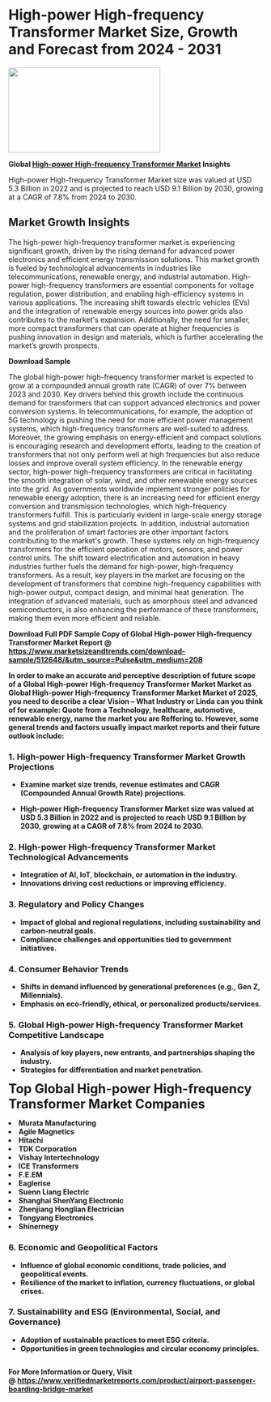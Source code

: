 <H1>High-power High-frequency Transformer Market Size, Growth and Forecast from 2024 - 2031</H1><img class="aligncenter size-medium wp-image-584254" src="https://thirdeyenews.in/wp-content/uploads/2024/09/Global-Market-Research-300x168.jpeg" alt="" width="300" height="168" /><p><strong>Global&nbsp;<a href="https://www.marketsizeandtrends.com/download-sample/512648/&amp;utm_source=Pulse&amp;utm_medium=208">High-power High-frequency Transformer Market</a> Insights</strong></p><p>High-power High-frequency Transformer Market size was valued at USD 5.3 Billion in 2022 and is projected to reach USD 9.1 Billion by 2030, growing at a CAGR of 7.8% from 2024 to 2030.</p><p><h2>Market Growth Insights</h2> <p>The high-power high-frequency transformer market is experiencing significant growth, driven by the rising demand for advanced power electronics and efficient energy transmission solutions. This market growth is fueled by technological advancements in industries like telecommunications, renewable energy, and industrial automation. High-power high-frequency transformers are essential components for voltage regulation, power distribution, and enabling high-efficiency systems in various applications. The increasing shift towards electric vehicles (EVs) and the integration of renewable energy sources into power grids also contributes to the market's expansion. Additionally, the need for smaller, more compact transformers that can operate at higher frequencies is pushing innovation in design and materials, which is further accelerating the market’s growth prospects.</p> <p><strong>Download Sample</strong></p> <p>The global high-power high-frequency transformer market is expected to grow at a compounded annual growth rate (CAGR) of over 7% between 2023 and 2030. Key drivers behind this growth include the continuous demand for transformers that can support advanced electronics and power conversion systems. In telecommunications, for example, the adoption of 5G technology is pushing the need for more efficient power management systems, which high-frequency transformers are well-suited to address. Moreover, the growing emphasis on energy-efficient and compact solutions is encouraging research and development efforts, leading to the creation of transformers that not only perform well at high frequencies but also reduce losses and improve overall system efficiency. In the renewable energy sector, high-power high-frequency transformers are critical in facilitating the smooth integration of solar, wind, and other renewable energy sources into the grid. As governments worldwide implement stronger policies for renewable energy adoption, there is an increasing need for efficient energy conversion and transmission technologies, which high-frequency transformers fulfill. This is particularly evident in large-scale energy storage systems and grid stabilization projects. In addition, industrial automation and the proliferation of smart factories are other important factors contributing to the market's growth. These systems rely on high-frequency transformers for the efficient operation of motors, sensors, and power control units. The shift toward electrification and automation in heavy industries further fuels the demand for high-power, high-frequency transformers. As a result, key players in the market are focusing on the development of transformers that combine high-frequency capabilities with high-power output, compact design, and minimal heat generation. The integration of advanced materials, such as amorphous steel and advanced semiconductors, is also enhancing the performance of these transformers, making them even more efficient and reliable. <p><strong></p><p><span class=""><strong>Download Full PDF Sample Copy of Global High-power High-frequency Transformer Market Report</strong> @ <a href="https://www.marketsizeandtrends.com/download-sample/512648/&amp;utm_source=Pulse&amp;utm_medium=208" target="_blank">https://www.marketsizeandtrends.com/download-sample/512648/&amp;utm_source=Pulse&amp;utm_medium=208</a></span></p><p>In order to make an accurate and perceptive description of future scope of a Global&nbsp;High-power High-frequency Transformer Market Market as Global&nbsp;High-power High-frequency Transformer Market Market of 2025, you need to describe a clear Vision &ndash; What Industry or Linda can you think of for example: Quote from a Technology, healthcare, automotive, renewable energy, name the market you are Reffering to. However, some general trends and factors usually impact market reports and their future outlook include:</p><h3>1.&nbsp;<strong>High-power High-frequency Transformer Market Growth Projections</strong></h3><ul><li>Examine market size trends, revenue estimates and CAGR (Compounded Annual Growth Rate) projections.</li><li><p>High-power High-frequency Transformer Market size was valued at USD 5.3 Billion in 2022 and is projected to reach USD 9.1 Billion by 2030, growing at a CAGR of 7.8% from 2024 to 2030.</p></li></ul><h3>2.&nbsp;<strong>High-power High-frequency Transformer Market Technological Advancements</strong></h3><ul><li>Integration of AI, IoT, blockchain, or automation in the industry.</li><li>Innovations driving cost reductions or improving efficiency.</li></ul><h3>3.&nbsp;<strong>Regulatory and Policy Changes</strong></h3><ul><li>Impact of global and regional regulations, including sustainability and carbon-neutral goals.</li><li>Compliance challenges and opportunities tied to government initiatives.</li></ul><h3>4.&nbsp;<strong>Consumer Behavior Trends</strong></h3><ul><li>Shifts in demand influenced by generational preferences (e.g., Gen Z, Millennials).</li><li>Emphasis on eco-friendly, ethical, or personalized products/services.</li></ul><h3>5.&nbsp;<strong>Global High-power High-frequency Transformer Market Competitive Landscape</strong></h3><ul><li>Analysis of key players, new entrants, and partnerships shaping the industry.</li><li>Strategies for differentiation and market penetration.</li></ul><p data-pm-slice="1 1 []"><span style="color: inherit; font-family: inherit; font-size: 25px;">Top Global High-power High-frequency Transformer Market Companies</span></p><div class="" data-test-id=""><p><li>Murata Manufacturing</li><li> Agile Magnetics</li><li> Hitachi</li><li> TDK Corporation</li><li> Vishay Intertechnology</li><li> ICE Transformers</li><li> F.E.EM</li><li> Eaglerise</li><li> Suenn Liang Electric</li><li> Shanghai ShenYang Electronic</li><li> Zhenjiang Honglian Electrician</li><li> Tongyang Electronics</li><li> Shinernegy</li></p></div><h3>6.&nbsp;<strong>Economic and Geopolitical Factors</strong></h3><ul><li>Influence of global economic conditions, trade policies, and geopolitical events.</li><li>Resilience of the market to inflation, currency fluctuations, or global crises.</li></ul><h3>7.&nbsp;<strong>Sustainability and ESG (Environmental, Social, and Governance)</strong></h3><ul><li>Adoption of sustainable practices to meet ESG criteria.</li><li>Opportunities in green technologies and circular economy principles.</li></ul><h2><strong style="font-size: 14px;">For More Information or Query, Visit @&nbsp;</strong><a style="background-color: #ffffff; font-size: 14px;" href="https://www.marketsizeandtrends.com/report/high-power-high-frequency-transformer-market/" target="_blank">https://www.verifiedmarketreports.com/product/airport-passenger-boarding-bridge-market</a></h2>
